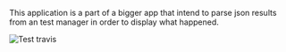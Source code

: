 This application is a part of a bigger app that intend to parse json results from an test manager in order to display what happened.

![Test travis](https://travis-ci.org/barman81/my-test-project.svg?branch=master)
